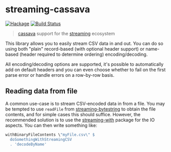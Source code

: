 streaming-cassava
=================

[![Hackage](https://img.shields.io/hackage/v/streaming-cassava.svg)](https://hackage.haskell.org/package/streaming-cassava) [![Build Status](https://github.com/haskell-streaming/streaming-cassava/actions/workflows/haskell-ci.yml/badge.svg)](https://github.com/haskell-streaming/streaming-cassava/actions/workflows/haskell-ci.yml)

> [cassava] support for the [streaming] ecosystem

[cassava]: http://hackage.haskell.org/package/cassava
[streaming]: http://hackage.haskell.org/package/streaming

This library allows you to easily stream CSV data in and out.  You can
do so using both "plain" record-based (with optional header support)
or name-based (header required to determine ordering)
encoding/decoding.

All encoding/decoding options are supported, it's possible to
automatically add on default headers and you can even choose whether
to fail on the first parse error or handle errors on a row-by-row
basis.

Reading data from file
----------------------

A common use-case is to stream CSV-encoded data in from a file.  You
may be tempted to use `readFile` from [streaming-bytestring] to obtain
the file contents, and for simple cases this should suffice.  However,
the recommended solution is to use the [streaming-with] package for
the IO aspects.  You can then write something like:

```haskell
withBinaryFileContents \"myFile.csv\" $
  doSomethingWithStreamingCSV
  . 'decodeByName'
```

[streaming-bytestring]: https://hackage.haskell.org/package/streaming-bytestring
[streaming-with]: https://hackage.haskell.org/package/streaming-with
